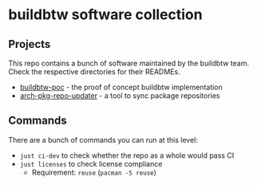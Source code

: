 # buildbtw software collection

## Projects

This repo contains a bunch of software maintained by the buildbtw team.
Check the respective directories for their READMEs.

- [buildbtw-poc](/buildbtw-poc) - the proof of concept buildbtw implementation
- [arch-pkg-repo-updater](/arch-pkg-repo-updater) - a tool to sync package repositories

## Commands

There are a bunch of commands you can run at this level:

- `just ci-dev` to check whether the repo as a whole would pass CI
- `just licenses` to check license compliance
    - Requirement: `reuse` (`pacman -S reuse`)
